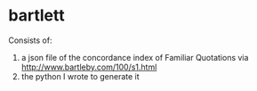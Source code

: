 bartlett
========

Consists of:

1. a json file of the concordance index of Familiar Quotations via http://www.bartleby.com/100/s1.html
2. the python I wrote to generate it
